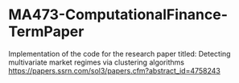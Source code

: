 # MA473-ComputationalFinance-TermPaper

Implementation of the code for the research paper titled: Detecting multivariate market regimes via clustering algorithms
https://papers.ssrn.com/sol3/papers.cfm?abstract_id=4758243
